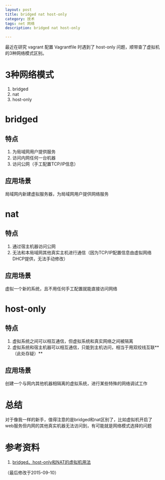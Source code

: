```yaml
---
layout: post
title: bridged nat host-only
category: 技术
tags: net 网络
description: bridged nat host-only

---
```


最近在研究 vagrant 配置 Vagrantfile 时遇到了 host-only 问题，顺带查了虚拟机的3种网络模式区别。

# 3种网络模式

1. bridged
2. nat
3. host-only

# bridged

## 特点

1. 为局域网用户提供服务
2. 访问内网任何一台机器
3. 访问公网（手工配置TCP/IP信息）

## 应用场景

局域网内新建虚拟服务器，为局域网用户提供网络服务


# nat

## 特点

1. 通过宿主机器访问公网
2. 无法和本局域网其他真实主机进行通信（因为TCP/IP配置信息由虚拟网络DHCP提供，无法手动修改）

## 应用场景

虚拟一个新的系统，且不用任何手工配置就能直接访问网络

# host-only

## 特点

1. 虚拟系统之间可以相互通信，但虚拟系统和真实网络之间被隔离
2. 虚拟系统和宿主机器可以相互通信，只能到主机访问，相当于用双绞线互联**（此处存疑）**

## 应用场景

创建一个与网内其他机器相隔离的虚拟系统，进行某些特殊的网络调试工作

# 总结

对于像我一样的新手，值得注意的是bridged和nat区别了，比如虚拟机开启了web服务但内网的其他真实机器无法访问到，有可能就是网络模式选择的问题

# 参考资料

1. [bridged、host-only和NAT的虚拟机用法](http://virtual.51cto.com/art/200908/142106.htm)


（最后修改于2015-09-10）




